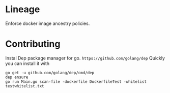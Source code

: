 # Lineage
Enforce docker image ancestry policies.


# Contributing
Instal Dep package manager for go.
`https://github.com/golang/dep`
Quickly you can install it with 
```
go get -u github.com/golang/dep/cmd/dep
dep ensure
go run Main.go scan-file -dockerfile DockerfileTest -whitelist testwhitelist.txt
```


